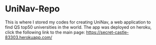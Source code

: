 # UniNav-Repo
This is where I stored my codes for creating UniNav, a web application to find QS top50 universities in the world.  The app was deployed on heroku, click the following link to the main page: https://secret-castle-83303.herokuapp.com/
